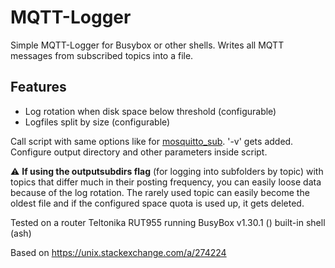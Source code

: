 # MQTT-Logger
Simple MQTT-Logger for Busybox or other shells. Writes all MQTT messages from subscribed topics into a file.
## Features
- Log rotation when disk space below threshold (configurable)
- Logfiles split by size (configurable)

Call script with same options like for [mosquitto_sub](https://mosquitto.org/man/mosquitto_sub-1.html). '-v' gets added. Configure output directory and other parameters inside script.

:warning: **If using the outputsubdirs flag** (for logging into subfolders by topic) with topics that differ much in their posting frequency, you can easily loose data because of the log rotation. The rarely used topic can easily become the oldest file and if the configured space quota is used up, it gets deleted.

Tested on a router Teltonika RUT955 running BusyBox v1.30.1 () built-in shell (ash)

Based on https://unix.stackexchange.com/a/274224
